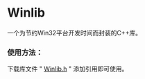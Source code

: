 # Winlib
一个为节约Win32平台开发时间而封装的C++库。
### 使用方法：
下载库文件 " [Winlib.h](https://github.com/ryanptr/Winlib/blob/master/Winlib/Winlib/Winlib.h "可以右键另存为Winlib.h") " 添加引用即可使用。
